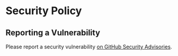 # Security Policy

## Reporting a Vulnerability

Please report a security vulnerability [on GitHub Security Advisories](https://github.com/litetex-oss/mcm-cape-provider/security/advisories/new).
